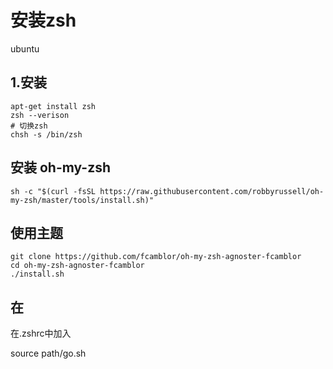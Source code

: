 # 安装zsh

ubuntu

## 1.安装
```
apt-get install zsh
zsh --verison
# 切换zsh
chsh -s /bin/zsh
```

## 安装 oh-my-zsh

```
sh -c "$(curl -fsSL https://raw.githubusercontent.com/robbyrussell/oh-my-zsh/master/tools/install.sh)"
```

## 使用主题

```
git clone https://github.com/fcamblor/oh-my-zsh-agnoster-fcamblor
cd oh-my-zsh-agnoster-fcamblor
./install.sh
```


## 在
在.zshrc中加入

source path/go.sh
